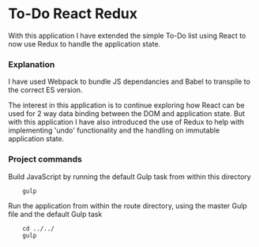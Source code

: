 # To-Do React Redux

With this application I have extended the simple To-Do list using React to now use Redux to handle the application state.

### Explanation ###

I have used Webpack to bundle JS dependancies and Babel to transpile to the correct ES version.

The interest in this application is to continue exploring how React can be used for 2 way data binding between the DOM and application state. But with this application I have also introduced the use of Redux to help with implementing 'undo' functionality and the handling on immutable application state.

### Project commands ###

Build JavaScript by running the default Gulp task from within this directory
```
    gulp
```

Run the application from within the route directory, using the master Gulp file and the default Gulp task
```
    cd ../../
    gulp
```